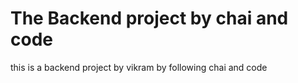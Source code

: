 # The Backend project by chai and code 
this is a backend project by vikram by following chai and code 